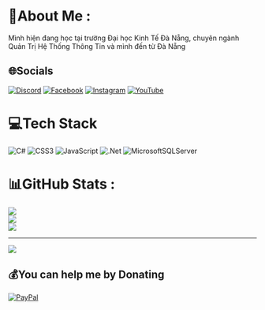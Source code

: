 # 💫About Me :
Mình hiện đang học tại trường Đại học Kinh Tế Đà Nẵng, chuyên ngành Quản Trị Hệ Thống Thông Tin và mình đến từ Đà Nẵng



## 🌐Socials
[![Discord](https://img.shields.io/badge/Discord-%237289DA.svg?logo=discord&logoColor=white)](https://discord.gg/uFh6H4YhN4) [![Facebook](https://img.shields.io/badge/Facebook-%231877F2.svg?logo=Facebook&logoColor=white)](https://facebook.com/NgBaTruongg) [![Instagram](https://img.shields.io/badge/Instagram-%23E4405F.svg?logo=Instagram&logoColor=white)](https://instagram.com/ngbatruong) [![YouTube](https://img.shields.io/badge/YouTube-%23FF0000.svg?logo=YouTube&logoColor=white)](https://www.youtube.com/channel/UCpUYsFDzIlMfgJ2Lgg4wznw) 

# 💻Tech Stack
![C#](https://img.shields.io/badge/c%23-%23239120.svg?style=for-the-badge&logo=c-sharp&logoColor=white) ![CSS3](https://img.shields.io/badge/css3-%231572B6.svg?style=for-the-badge&logo=css3&logoColor=white) ![JavaScript](https://img.shields.io/badge/javascript-%23323330.svg?style=for-the-badge&logo=javascript&logoColor=%23F7DF1E) ![.Net](https://img.shields.io/badge/.NET-5C2D91?style=for-the-badge&logo=.net&logoColor=white) ![MicrosoftSQLServer](https://img.shields.io/badge/Microsoft%20SQL%20Sever-CC2927?style=for-the-badge&logo=microsoft%20sql%20server&logoColor=white)
# 📊GitHub Stats :
![](https://github-readme-stats.vercel.app/api?username=batruongnguyen&theme=dark&hide_border=false&include_all_commits=false&count_private=false)<br/>
![](https://github-readme-streak-stats.herokuapp.com/?user=batruongnguyen&theme=dark&hide_border=false)<br/>
![](https://github-readme-stats.vercel.app/api/top-langs/?username=batruongnguyen&theme=dark&hide_border=false&include_all_commits=false&count_private=false&layout=compact)

---
[![](https://visitcount.itsvg.in/api?id=batruongnguyen&icon=7&color=0)](https://visitcount.itsvg.in)

  ## 💰You can help me by Donating
  [![PayPal](https://img.shields.io/badge/PayPal-00457C?style=for-the-badge&logo=paypal&logoColor=white)](https://paypal.me/ngbatruong) 


  
